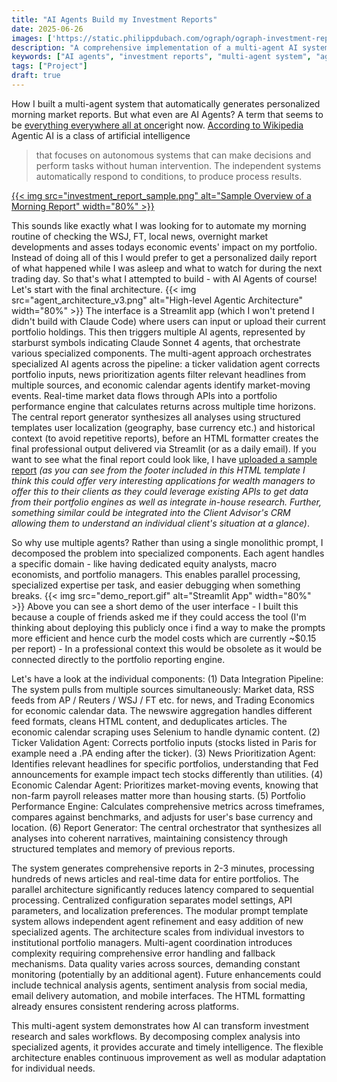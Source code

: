 ```yaml
---
title: "AI Agents Build my Investment Reports"
date: 2025-06-26
images: ['https://static.philippdubach.com/ograph/ograph-investment-report.jpg']
description: "A comprehensive implementation of a multi-agent AI system that automatically generates personalized investment reports by orchestrating specialized agents for news analysis, portfolio performance tracking, and market data integration."
keywords: ["AI agents", "investment reports", "multi-agent system", "agentic AI", "portfolio management", "automated trading", "Claude Sonnet", "Streamlit", "market data analysis", "news aggregation", "economic calendar", "portfolio performance", "financial automation", "investment research", "wealth management"]
tags: ["Project"]
draft: true
---
```

How I built a multi-agent system that automatically generates personalized morning market reports. But what even are AI Agents? A term that seems to be [everything everywhere all at once](https://trends.google.com/trends/explore?date=today%205-y&q=Agentic%20AI&hl=en)right now. [According to Wikipedia](https://en.wikipedia.org/wiki/Agentic_AI) Agentic AI is a class of artificial intelligence
> that focuses on autonomous systems that can make decisions and perform tasks without human intervention. The independent systems automatically respond to conditions, to produce process results.

<a href="https://static.philippdubach.com/html/20250625_morning_report.html">
{{< img src="investment_report_sample.png" alt="Sample Overview of a Morning Report" width="80%" >}}</a>

This sounds like exactly what I was looking for to automate my morning routine of checking the WSJ, FT, local news, overnight market developments and asses todays economic events' impact on my portfolio.  Instead of doing all of this I would prefer to get a personalized daily report of what happened while I was asleep and what to watch for during the next trading day. So that's what I attempted to build - with AI Agents of course! Let's start with the final architecture.
{{< img src="agent_architecture_v3.png" alt="High-level Agentic Architecture" width="80%" >}}
 The interface is a Streamlit app (which I won't pretend I didn't build with Claude Code) where users can input or upload their current portfolio holdings. This then triggers multiple AI agents, represented by starburst symbols indicating Claude Sonnet 4 agents, that orchestrate various specialized components. The multi-agent approach orchestrates specialized AI agents across the pipeline: a ticker validation agent corrects portfolio inputs, news prioritization agents filter relevant headlines from multiple sources, and economic calendar agents identify market-moving events. Real-time market data flows through APIs into a portfolio performance engine that calculates returns across multiple time horizons. The central report generator synthesizes all analyses using structured templates user localization (geography, base currency etc.) and historical context (to avoid repetitive reports), before an HTML formatter creates the final professional output delivered via Streamlit (or as a daily email). If you want to see what the final report could look like, I have [uploaded a sample report](https://static.philippdubach.com/html/20250625_morning_report.html) _(as you can see from the footer included in this HTML template I think this could offer very interesting applications for wealth managers to offer this to their clients as they could leverage existing APIs to get data from their portfolio engines as well as integrate in-house research. Further, something similar could be integrated into the Client Advisor's CRM allowing them to understand an individual client's situation at a glance)_.

So why use multiple agents? Rather than using a single monolithic prompt, I decomposed the problem into specialized components. Each agent handles a specific domain - like having dedicated equity analysts, macro economists, and portfolio managers. This enables parallel processing, specialized expertise per task, and easier debugging when something breaks.
{{< img src="demo_report.gif" alt="Streamlit App" width="80%" >}}
Above you can see a short demo of the user interface - I built this because a couple of friends asked me if they could access the tool (I'm thinking about deploying this publicly once i find a way to make the prompts more efficient and hence curb the model costs which are currently ~$0.15 per report) - In a professional context this would be obsolete as it would be connected directly to the portfolio reporting engine.

Let's have a look at the individual components: (1) Data Integration Pipeline: The system pulls from multiple sources simultaneously: Market data, RSS feeds from AP / Reuters / WSJ / FT etc. for news, and Trading Economics for economic calendar data. The newswire aggregation handles different feed formats, cleans HTML content, and deduplicates articles. The economic calendar scraping uses Selenium to handle dynamic content. (2) Ticker Validation Agent: Corrects portfolio inputs (stocks listed in Paris for example need a .PA ending after the ticker). (3) News Prioritization Agent: Identifies relevant headlines for specific portfolios, understanding that Fed announcements for example impact tech stocks differently than utilities. (4) Economic Calendar Agent: Prioritizes market-moving events, knowing that non-farm payroll releases matter more than housing starts. (5) Portfolio Performance Engine: Calculates comprehensive metrics across timeframes, compares against benchmarks, and adjusts for user's base currency and location. (6) Report Generator: The central orchestrator that synthesizes all analyses into coherent narratives, maintaining consistency through structured templates and memory of previous reports.

The system generates comprehensive reports in 2-3 minutes, processing hundreds of news articles and real-time data for entire portfolios. The parallel architecture significantly reduces latency compared to sequential processing. Centralized configuration separates model settings, API parameters, and localization preferences. The modular prompt template system allows independent agent refinement and easy addition of new specialized agents. The architecture scales from individual investors to institutional portfolio managers.
Multi-agent coordination introduces complexity requiring comprehensive error handling and fallback mechanisms. Data quality varies across sources, demanding constant monitoring (potentially by an additional agent). Future enhancements could include technical analysis agents, sentiment analysis from social media, email delivery automation, and mobile interfaces. The HTML formatting already ensures consistent rendering across platforms.

This multi-agent system demonstrates how AI can transform investment research and sales workflows. By decomposing complex analysis into specialized agents, it provides  accurate and timely intelligence. The flexible architecture enables continuous improvement as well as modular adaptation for individual needs.